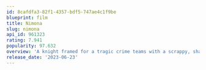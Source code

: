 ```yaml
---
id: 8cafdfa3-82f1-4357-bdf5-747ae4c1f9be
blueprint: film
title: Nimona
slug: nimona
api_id: 961323
rating: 7.941
popularity: 97.632
overview: 'A knight framed for a tragic crime teams with a scrappy, shape-shifting teen to prove his innocence.'
release_date: '2023-06-23'
---
```

